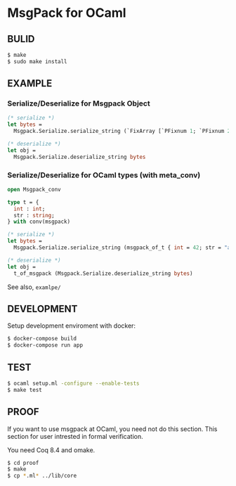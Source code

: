 MsgPack for OCaml
==============================

BULID
------------

``` bash
$ make
$ sudo make install
```

EXAMPLE
------------

### Serialize/Deserialize for Msgpack Object

``` ocaml
(* serialize *)
let bytes = 
  Msgpack.Serialize.serialize_string (`FixArray [`PFixnum 1; `PFixnum 2; `PFixnum 3])

(* deserialize *)
let obj =
  Msgpack.Serialize.deserialize_string bytes
```

### Serialize/Deserialize for OCaml types (with meta_conv)

``` ocaml
open Msgpack_conv

type t = {
  int : int;
  str : string;
} with conv(msgpack)

(* serialize *)
let bytes = 
  Msgpack.Serialize.serialize_string (msgpack_of_t { int = 42; str = "ans" })

(* deserialize *)
let obj =
  t_of_msgpack (Msgpack.Serialize.deserialize_string bytes)
```

See also, `examlpe/`

DEVELOPMENT
------------
Setup development enviroment with docker:

```sh
$ docker-compose build
$ docker-compose run app
```

TEST
------------

``` bash
$ ocaml setup.ml -configure --enable-tests
$ make test
```

PROOF
-----------

If you want to use msgpack at OCaml, you need not do this section.
This section for user intrested in formal verification.

You need Coq 8.4 and omake.

``` bash
$ cd proof
$ make
$ cp *.ml* ../lib/core
```

